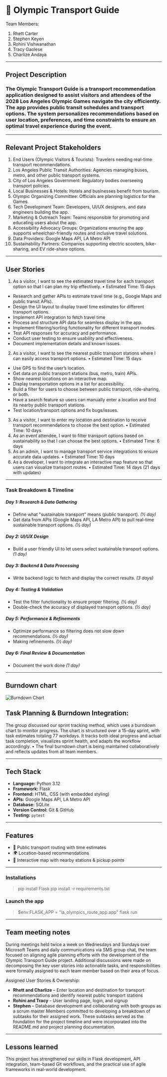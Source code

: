 # 🧭 Olympic Transport Guide 

Team Members:
1.	Rhett Carter
2.	Stephen Keyen
3.	Rohini Vishwanathan
4.	Tracy Gaolese
5.	Charlize Andaya
   
---

## Project Description

### The Olympic Transport Guide is a transport recommendation application designed to assist visitors and attendees of the 2028 Los Angeles Olympic Games navigate the city efficiently. The app provides public transit schedules and transport options. The system personalizes recommendations based on user location, preferences, and time constraints to ensure an optimal travel experience during the event.
---


## Relevant Project Stakeholders

1.	End Users (Olympic Visitors & Tourists): Travelers needing real-time transport recommendations.
2.	Los Angeles Public Transit Authorities: Agencies managing buses, metro, and other public transport systems.
4.	City of Los Angeles Government: Regulatory bodies overseeing transport policies.
5.	Local Businesses & Hotels: Hotels and businesses benefit from tourism.
6.	Olympic Organizing Committee: Officials are planning logistics for the Games.
7.	Tech Development Team: Developers, UI/UX designers, and data engineers building the app.
8.	Marketing & Outreach Team: Teams responsible for promoting and educating users about the app.
9.	Accessibility Advocacy Groups: Organizations ensuring the app supports wheelchair-friendly routes and inclusive travel solutions.
10.	Data Providers: Google Maps API, LA Metro API
11.	Sustainability Partners: Companies supporting electric scooters, bike-sharing, and EV ride-share options.
---
## User Stories

1. As a visitor, I want to see the estimated travel time for each transport option so that I can plan my trip effectively.
•	Estimated Time: 15 days
- Research and gather APIs to estimate travel time (e.g., Google Maps and public transit APIs).
- Design the UI layout to display travel time estimates for different transport options.
- Implement API integration to fetch travel time 
- Process and structure API data for seamless display in the app.
- Implement filtering/sorting functionality for different transport modes.
- Test API responses for accuracy and performance.
- Conduct user testing to ensure usability and effectiveness.
- Document implementation details and known issues.

2. As a visitor, I want to see the nearest public transport stations where I can easily access transport options.
•	Estimated Time: 15 days
- Use GPS to find the user’s location.
- Get data on public transport stations (bus, metro, train) APIs.
- Show nearest locations on an interactive map. 
- Display transportation options in a list for accessibility. 
- Build a filter for users to choose between public transport, ride-sharing, or both.  
- Have a search feature so users can manually enter a location and find its nearby public transport stations. 
- Test location/transport options and fix bugs/issues.

3.	As a visitor, I want to enter my location and destination to receive transport recommendations to choose the best option.
•	Estimated Time: 10 days
4.	As an event attendee, I want to filter transport options based on sustainability so that I can choose the best options.
•	Estimated Time: 6 days 
5.	As an admin, I want to manage transport service integrations to ensure accurate data updates.
•	Estimated Time: 10 days
6.	As a developer, I want to integrate an interactive map feature so that users can visualize transport routes.
•	Estimated Time: 14 days (21 days with updates)

---
### Task Breakdown & Timeline 

##### Day 1: Research & Data Gathering  
- Define what "sustainable transport" means (public transport). *(½ day)*  
- Get data from APIs (Google Maps API, LA Metro API) to pull real-time sustainable transport options. *(½ day)*  

##### Day 2: UI/UX Design  
- Build a user friendly UI to let users select sustainable transport options. *(1 day)*  

##### Day 3: Backend & Data Processing  

- Write backend logic to fetch and display the correct results. *(3 days)*  

##### Day 4: Testing & Validation  
- Test the filter functionality to ensure proper filtering. *(½ day)*  
- Double-check the accuracy of displayed transport options. *(½ day)*  

##### Day 5: Performance & Refinements  
- Optimize performance so filtering does not slow down recommendations. *(½ day)*  
- Making refinements. *(½ day)*  

##### Day 6: Final Review & Documentation  
- Document the work done *(1 day)*

---

## Burndown chart

![Burndown Chart](Enhanced_Burndown_Chart)

## Task Planning & Burndown Integration:

The group discussed our sprint tracking method, which uses a burndown chart to monitor progress. The chart is structured over a 15-day sprint, with task estimates totaling 77 workdays. It tracks both ideal progress and actual task completion, visualizes sprint health, and adapts the workflow accordingly.
•	The final burndown chart is being maintained collaboratively and reflects updates from all team members.

---

## Tech Stack

- **Language:** Python 3.12  
- **Framework:** Flask  
- **Frontend:** HTML, CSS (with embedded styling)  
- **APIs:** Google Maps API, LA Metro API  
- **Database:** SQLite  
- **Version Control:** Git & GitHub  
- **Testing:** `pytest` 


---

## Features
  
- 🚌 Public transport routing with time estimates   
- 🌍 Location-based recommendations  
- 📍 Interactive map with nearby stations & pickup points   

---
### Installations

> pip install Flask
> pip install -r requirements.txt
  

### Launch the app
> $env:FLASK_APP = "la_olympics_route_app.app"
> flask run

---
## Team meeting notes

During meetings held twice a week on Wednesdays and Sundays over Microsoft Teams and daily communications via SMS group chat, the team focused on aligning agile planning efforts with the development of the Olympic Transport Guide project. Additional discussions were made on decomposing the key user stories into actionable tasks, and responsibilities were formally assigned to each team member based on their area of focus.

Assigned User Stories & Ownership:
-	**Rhett and Charlize** – Enter location and destination for transport recommendations and identify nearest public transport stations
-	**Rohini and Tracy** – User landing page, login, and signup
-	**Stephen** – Database development and collaborating with both groups as a scrum master
Members committed to developing a breakdown of subtasks for their assigned work. These subtasks served as the foundation for the project timeline and were incorporated into the README.md and project planning documentation.
---
## Lessons learned
This project has strengthened our skills in Flask development, API integration, team-based Git workflows, and the practical use of agile frameworks in real-world development.





